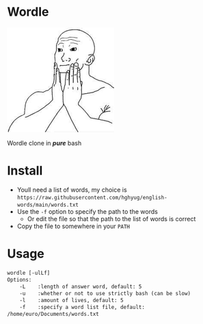 # Wordle

![very nice](.assets/wojak.jpg)

Wordle clone in ***pure*** bash

# Install

* Youll need a list of words, my choice is `https://raw.githubusercontent.com/hghyug/english-words/main/words.txt`
* Use the `-f` option to specify the path to the words
  * Or edit the file so that the path to the list of words is correct
* Copy the file to somewhere in your `PATH`

# Usage

```
wordle [-ulLf]
Options:
	-L    :length of answer word, default: 5
	-u    :whether or not to use strictly bash (can be slow)
	-l    :amount of lives, default: 5
	-f    :specify a word list file, default: /home/euro/Documents/words.txt
```
